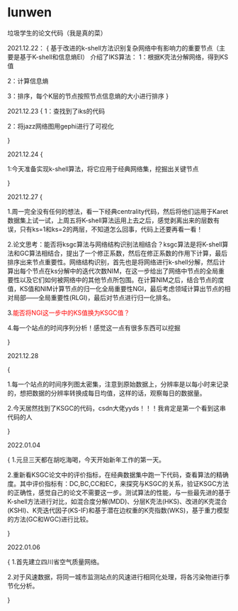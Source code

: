# lunwen
垃圾学生的论文代码（我是真的菜）

2021.12.22：
{
  基于改进的k-shell方法识别复杂网络中有影响力的重要节点（主要是基于K-shell和信息熵EI）
  介绍了IKS算法：
   1：根据K壳法分解网络，得到KS值
   
   2：计算信息熵
   
   3：排序，每个K层的节点按照节点信息熵的大小进行排序
}

2021.12.23
{
  1：查找到了iks的代码
  
  2：将jazz网络图用gephi进行了可视化
  
}

2021.12.24
{

  1:今天准备实现k-shell算法，将它应用于经典网络集，挖掘出关键节点
  
}

2021.12.27
{

  1.周一完全没有任何的想法，看一下经典centrality代码，然后将他们运用于Karet数据集上试一试，上周五将K-shell算法运用上去之后，感觉剥离出来的层数有误，只有ks=1和ks=2的两层，不知道怎么回事，代码上还要再看一看！
  
  2.论文思考：能否将ksgc算法与网络结构识别法相结合？ksgc算法是将K-shell算法和GC算法相结合，提出了一个修正系数，然后在修正系数的作用下计算，最后排序出来节点重要性。网络结构识别，首先也是将网络进行k-shell分解，然后计算出每个节点在ks分解中的迭代次数NIM，在这一步给出了网络中节点的全局重要性以及它们如何被网络中的其他节点所包围。在计算NIM之后，结合节点的度值，KS值和NIM计算节点的归一化全局重要性NGI，最后考虑领域计算出节点的相对局部——全局重要性(RLGI)，最后对节点进行归一化排名。
  
  3.<font color = red >能否将NGI这一步中的KS值换为KSGC值？</font>
  
  4.每一个站点的时间序列分析！感觉这一点有很多东西可以挖掘
  
}

2021.12.28

{

  1.每一个站点的时间序列图太密集，注意到原始数据上，分辨率是以每小时来记录的，想把数据的分辨率转换成每日均值，这样的话，观察每日的数据量。
  
  2.今天居然找到了KSGC的代码，csdn大佬yyds！！！我肯定是第一个看到这串代码的人

}

2022.01.04

{
  1.元旦三天都在胡吃海喝，今天开始新年工作的第一天。
  
  2.重新看KSGC论文中的评价指标，在经典数据集中跑一下代码，查看算法的精确度。其中评价指标有：DC,BC,CC和EC，来探究与KSGC的关系，验证KSGC方法的正确性，感觉自己的论文不需要这一步。测试算法的性能，与一些最先进的基于K-shell方法进行对比，如混合度分解(MDD)、分层K壳法(HKS)、改进的K壳混合(KSHI)、K壳迭代因子(KS-IF)和基于潜在边权重的K壳指数(WKS)，基于重力模型的方法(GC和WGC)进行比较。
  
}

2022.01.06

{
  1.首先建立四川省空气质量网络。
  
  2.对于风速数据，将同一城市监测站点的风速进行相同化处理，将各污染物进行季节化分析。

}
